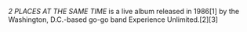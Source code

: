 _2 PLACES AT THE SAME TIME_ is a live album released in 1986[1] by the Washington, D.C.-based go-go band Experience Unlimited.[2][3]
